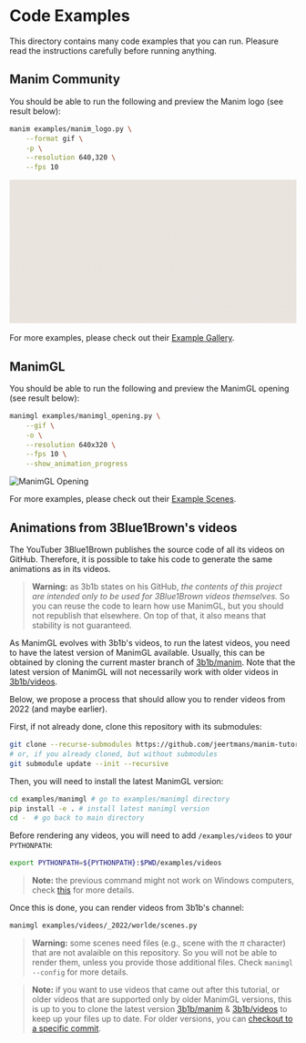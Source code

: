 # Code Examples

This directory contains many code examples that you can run.
Pleasure read the instructions carefully before running anything.

## Manim Community

You should be able to run the following and preview the Manim logo (see result below):
```bash
manim examples/manim_logo.py \
    --format gif \
    -p \
    --resolution 640,320 \
    --fps 10
```

![ManimCE Logo](manim_logo.gif)

For more examples, please check out their [Example Gallery](https://docs.manim.community/en/stable/examples.html#).

## ManimGL

You should be able to run the following and preview the ManimGL opening (see result below):
```bash
manimgl examples/manimgl_opening.py \
    --gif \
    -o \
    --resolution 640x320 \
    --fps 10 \
    --show_animation_progress
```

![ManimGL Opening](manimgl_opening.gif)

For more examples, please check out their [Example Scenes](https://3b1b.github.io/manim/getting_started/example_scenes.html).

## Animations from 3Blue1Brown's videos

The YouTuber 3Blue1Brown publishes the source code of all its videos on GitHub. Therefore, it is possible to take his code to generate the same animations as in its videos.

> **Warning:** as 3b1b states on his GitHub, *the contents of this project are intended only to be used for 3Blue1Brown videos themselves.* So you can reuse the code to learn how use ManimGL, but you should not republish that elsewhere. On top of that, it also means that stability is not guaranteed.

As ManimGL evolves with 3b1b's videos, to run the latest videos, you need to have the latest version of ManimGL available. Usually, this can be obtained by cloning the current master branch of [3b1b/manim](https://github.com/3b1b/manim). Note that the latest version of ManimGL will not necessarily work with older videos in [3b1b/videos](https://github.com/3b1b/videos).

Below, we propose a process that should allow you to render videos from 2022 (and maybe earlier).

First, if not already done, clone this repository with its submodules:

```bash
git clone --recurse-submodules https://github.com/jeertmans/manim-tutorial
# or, if you already cloned, but without submodules
git submodule update --init --recursive
```

Then, you will need to install the latest ManimGL version:

```bash
cd examples/manimgl # go to examples/manimgl directory
pip install -e . # install latest manimgl version
cd -  # go back to main directory
```

Before rendering any videos, you will need to add `/examples/videos` to your `PYTHONPATH`:

```bash
export PYTHONPATH=${PYTHONPATH}:$PWD/examples/videos
```

> **Note:** the previous command might not work on Windows computers, check [this](https://stackoverflow.com/questions/3701646/how-to-add-to-the-pythonpath-in-windows-so-it-finds-my-modules-packages) for more details.

Once this is done, you can render videos from 3b1b's channel:

```bash
manimgl examples/videos/_2022/worlde/scenes.py
```

> **Warning:** some scenes need files (e.g., scene with the $\pi$ character) that are not avalaible on this repository. So you will not be able to render them, unless you provide those additional files. Check `manimgl --config` for more details.

> **Note:** if you want to use videos that came out after this tutorial, or older videos that are supported only by older ManimGL versions, this is up to you to clone the latest version [3b1b/manim](https://github.com/3b1b/manim) & [3b1b/videos](https://github.com/3b1b/videos) to keep up your files up to date. For older versions, you can [checkout to a specific commit](https://coderwall.com/p/xyuoza/git-cloning-specific-commits).
